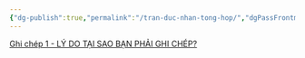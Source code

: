 ```yaml
---
{"dg-publish":true,"permalink":"/tran-duc-nhan-tong-hop/","dgPassFrontmatter":true}
---
```


[Ghi chép 1 - LÝ DO TẠI SAO BẠN PHẢI GHI CHÉP?](https://www.facebook.com/groups/263482322604568/posts/265358605750273/)